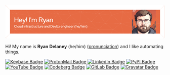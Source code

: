 ![Header](./assets/github-header-image.png)

Hi! My name is **Ryan Delaney** (he/him) ([pronunciation][me_name]) and I like automating things.

[![Keybase Badge](https://img.shields.io/badge/Keybase-33A0FF?logo=keybase&logoColor=fff&style=flat)][me_keybase]
[![ProtonMail Badge](https://img.shields.io/badge/ProtonMail-6D4AFF?logo=protonmail&logoColor=fff&style=flat)][me_proton]
[![LinkedIn Badge](https://img.shields.io/badge/LinkedIn-0A66C2?logo=linkedin&logoColor=fff&style=flat)][me_linkedin]
[![PyPI Badge](https://img.shields.io/badge/PyPI-3775A9?logo=pypi&logoColor=fff&style=flat)][me_pypi]
[![YouTube Badge](https://img.shields.io/badge/YouTube-F00?logo=youtube&logoColor=fff&style=flat)][me_youtube]
[![Codeberg Badge](https://img.shields.io/badge/Codeberg-2185D0?logo=codeberg&logoColor=fff&style=flat)][me_codeberg]
[![GitLab Badge](https://img.shields.io/badge/GitLab-FC6D26?logo=gitlab&logoColor=fff&style=flat)][me_gitlab]
[![Gravatar Badge](https://img.shields.io/badge/Gravatar-1E8CBE?logo=gravatar&logoColor=fff&style=flat)][me_gravatar]

<!-- TBD
Here are some technologies I love building things with:

[![Arch Linux Badge](https://img.shields.io/badge/Arch%20Linux-1793D1?logo=archlinux&logoColor=fff&style=flat)](https://archlinux.org)
![Linux Containers Badge](https://img.shields.io/badge/Linux%20Containers-333?logo=linuxcontainers&logoColor=fff&style=flat)
[![Git Badge](https://img.shields.io/badge/Git-F05032?logo=git&logoColor=fff&style=flat)](https://git-scm.org)
[![Podman Badge](https://img.shields.io/badge/Podman-892CA0?logo=podman&logoColor=fff&style=flat)](https://podman.io)
[![Python Badge](https://img.shields.io/badge/Python-3776AB?logo=python&logoColor=fff&style=flat)](https://python.org)
[![Poetry Badge](https://img.shields.io/badge/Poetry-60A5FA?logo=poetry&logoColor=fff&style=flat)](https://python-poetry.org)
[![Terraform Badge](https://img.shields.io/badge/Terraform-7B42BC?logo=terraform&logoColor=fff&style=flat)](https://terraform.io)
[![tmux Badge](https://img.shields.io/badge/tmux-1BB91F?logo=tmux&logoColor=fff&style=flat)](https://github.com/tmux/tmux)
[![Vim Badge](https://img.shields.io/badge/Vim-019733?logo=vim&logoColor=fff&style=flat)](https://vim.org)

I also use, and recommend:

[![Firefox Browser Badge](https://img.shields.io/badge/Firefox%20Browser-FF7139?logo=firefoxbrowser&logoColor=fff&style=flat)](https://getfirefox.org)
[![Bitwarden Badge](https://img.shields.io/badge/Bitwarden-175DDC?logo=bitwarden&logoColor=fff&style=flat)](https://bitwarden.com)
[![Tor Project Badge](https://img.shields.io/badge/Tor%20Project-7E4798?logo=torproject&logoColor=fff&style=flat)](https://torproject.org)
[![uBlock Origin Badge](https://img.shields.io/badge/uBlock%20Origin-800000?logo=ublockorigin&logoColor=fff&style=flat)](https://ublockorigin.com)

Hobbies:

[![Steam Badge](https://img.shields.io/badge/Steam-000?logo=steam&logoColor=fff&style=flat)](https://steampowered.com)
[![Twitch Badge](https://img.shields.io/badge/Twitch-9146FF?logo=twitch&logoColor=fff&style=flat)](https://twitch.tv)

![GNU Privacy Guard Badge](https://img.shields.io/badge/GNU%20Privacy%20Guard-0093DD?logo=gnuprivacyguard&logoColor=fff&style=flat)
-->

[me_codeberg]: https://codeberg.org/rpdelaney
[me_gitlab]: https://gitlab.com/rpdelaney
[me_gravatar]: https://en.gravatar.com/ryandelaney2013
[me_keybase]: https://keybase.io/rpdelaney
[me_linkedin]: https://www.linkedin.com/in/rpdelaney/
[me_name]: http://ipa-reader.xyz/?text=%CB%88ra%C9%AA%C9%99n%20%CB%88p%C3%A6tr%C9%AAk%20d%C9%99le%C9%AAni&voice=Joeand
[me_proton]: mailto:ryan.patrick.delaney+git@protonmail.com
[me_pypi]: https://pypi.org/user/rpdelaney
[me_youtube]: https://www.youtube.com/@rpdelaney
